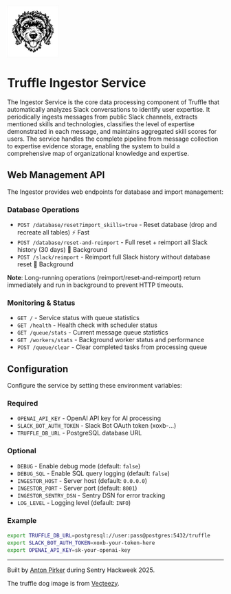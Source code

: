 <img src="assets/dog-small.jpg" alt="Truffle Logo" width="120">

# Truffle Ingestor Service

The Ingestor Service is the core data processing component of Truffle that automatically analyzes Slack conversations to identify user expertise. It periodically ingests messages from public Slack channels, extracts mentioned skills and technologies, classifies the level of expertise demonstrated in each message, and maintains aggregated skill scores for users. The service handles the complete pipeline from message collection to expertise evidence storage, enabling the system to build a comprehensive map of organizational knowledge and expertise.

## Web Management API

The Ingestor provides web endpoints for database and import management:

### Database Operations
- `POST /database/reset?import_skills=true` - Reset database (drop and recreate all tables) ⚡ Fast
- `POST /database/reset-and-reimport` - Full reset + reimport all Slack history (30 days) 🔄 Background
- `POST /slack/reimport` - Reimport full Slack history without database reset 🔄 Background

**Note**: Long-running operations (reimport/reset-and-reimport) return immediately and run in background to prevent HTTP timeouts.

### Monitoring & Status
- `GET /` - Service status with queue statistics
- `GET /health` - Health check with scheduler status
- `GET /queue/stats` - Current message queue statistics
- `GET /workers/stats` - Background worker status and performance
- `POST /queue/clear` - Clear completed tasks from processing queue

## Configuration

Configure the service by setting these environment variables:

### Required
- `OPENAI_API_KEY` - OpenAI API key for AI processing
- `SLACK_BOT_AUTH_TOKEN` - Slack Bot OAuth token (xoxb-...)
- `TRUFFLE_DB_URL` - PostgreSQL database URL

### Optional
- `DEBUG` - Enable debug mode (default: `false`)
- `DEBUG_SQL` - Enable SQL query logging (default: `false`)
- `INGESTOR_HOST` - Server host (default: `0.0.0.0`)
- `INGESTOR_PORT` - Server port (default: `8001`)
- `INGESTOR_SENTRY_DSN` - Sentry DSN for error tracking
- `LOG_LEVEL` - Logging level (default: `INFO`)

### Example
```bash
export TRUFFLE_DB_URL=postgresql://user:pass@postgres:5432/truffle
export SLACK_BOT_AUTH_TOKEN=xoxb-your-token-here
export OPENAI_API_KEY=sk-your-openai-key


```

---
Built by [Anton Pirker](https://github.com/antonpirker) during Sentry Hackweek 2025.

The truffle dog image is from [Vecteezy](https://www.vecteezy.com).
